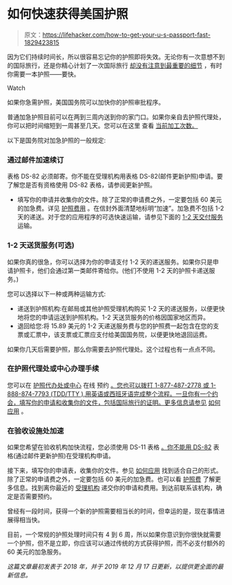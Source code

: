 # 如何快速获得美国护照

> 原文：<https://lifehacker.com/how-to-get-your-u-s-passport-fast-1829423815>

因为它们持续时间长，所以很容易忘记你的护照即将失效。无论你有一次意想不到的国际旅行，还是你精心计划了一次国际旅行 [却没有注意到最重要的细节](https://lifehacker.com/these-countries-follow-the-six-month-rule-for-passpor-1782577451) ，有时你需要一本护照——要快。

Watch

如果你急需护照，美国国务院可以加快你的护照审批程序。

普通加急护照目前可以在两到三周内送到你的家门口。如果你亲自去护照代理处，你可以把时间缩短到一周甚至几天。您可以在这里 查看 [当前加工次数。](https://travel.state.gov/content/travel/en/passports/how-apply/processing-times.html) 

以下是国务院对加急护照的一般规定:

### **通过邮件加速续订**

表格 DS-82 必须邮寄。你不能在受理机构用表格 DS-82(邮件更新护照)申请。要了解您是否有资格使用 DS-82 表格，请参阅更新护照。

*   填写你的申请并收集你的文件。除了正常的申请费之外，一定要包括 60 美元的加急费。详见 [护照费用](https://travel.state.gov/content/travel/en/passports/requirements/fees.html) 。在信封外面清楚地标明“加速”。加急费不包括 1-2 天的递送。对于您的应用程序的可选快速运输，请参见下面的 [1-2 天交付服务](https://travel.state.gov/content/travel/en/passports/apply-renew-passport/hurry.html#overnight) 运输。

### **1-2 天送货服务(可选)**

如果你真的很急，你可以选择为你的申请支付 1-2 天的递送服务。如果你只是申请护照卡，他们会通过第一类邮件寄给你。(他们不使用 1-2 天的护照卡递送服务。)

您可以选择以下一种或两种运输方式:

*   递送到护照机构:在邮局或其他护照受理机构购买 1-2 天的递送服务，以便更快地将您的申请运送到护照机构。1-2 天送货服务的价格因国家地区而异。
*   退回给您:将 15.89 美元的 1-2 天递送服务费与您的护照费一起包含在您的支票或汇票中，该支票或汇票应支付给美国国务院，以便更快地退回运费。

如果你几天后需要护照，那么你需要去护照代理处。这个过程也有一点点不同。

### 在护照代理处或中心办理手续

您可以在 [护照代办处或中心](https://travel.state.gov/content/travel/en/passports/requirements/where-to-apply/passport-agencies.html) 在线 预约 [。您也可以拨打 1-877-487-2778 或 1-888-874-7793 (TDD/TTY ),用英语或西班牙语完成整个流程。一旦你有一个约会，填写你的申请和收集你的文件，包括国际旅行的证明。更多信息请参见](https://passportappointment.travel.state.gov/) [如何应用](https://travel.state.gov/content/travel/en/passports/apply-renew-passport/how-to-apply.html) 。

### **在验收设施处加速**

如果您希望在验收机构加快流程，您必须使用 DS-11 表格 [。你不能用 DS-82](https://travel.state.gov/content/passports/en/passports/forms.html) 表格(通过邮件更新护照)在受理机构申请。

接下来，填写你的申请表，收集你的文件。参见 [如何应用](https://travel.state.gov/content/travel/en/passports/apply-renew-passport/how-to-apply.html) 找到适合自己的形式。除了正常的申请费之外，一定要包括 60 美元的加急费。也可以看 [护照费](https://travel.state.gov/content/travel/en/passports/requirements/fees.html) 了解更多信息。找到离你最近的 [受理机构](https://iafdb.travel.state.gov/) 递交你的申请和费用。到达前联系该机构，确定是否需要预约。

曾经有一段时间，获得一个新的护照需要相当长的时间，但幸运的是，现在事情进展得相当快。

目前，一个常规的护照处理时间只有 4 到 6 周，所以如果你意识到你很快就需要一个护照，但不是立即，你应该可以通过传统的方式获得护照，而不必支付额外的 60 美元的加急服务。

*这篇文章最初发表于 2018 年，并于 2019 年 12 月 17 日更新，以提供更全面的最新信息。*